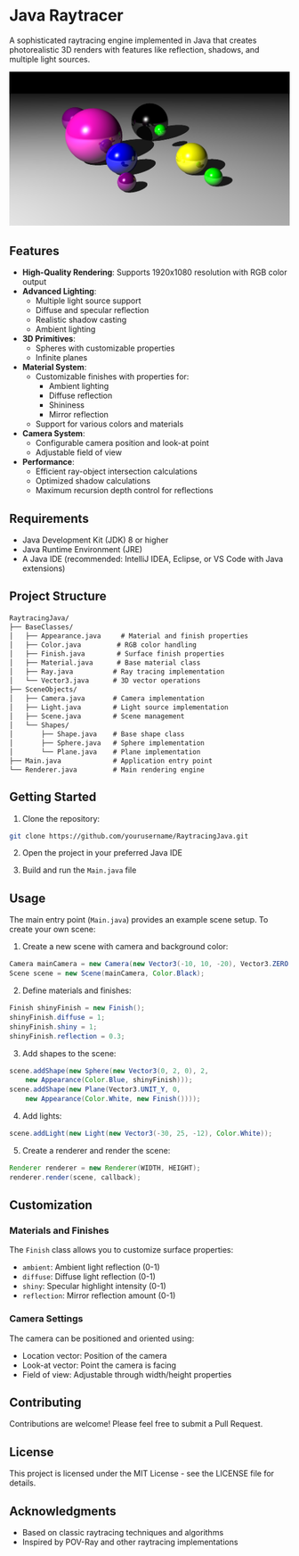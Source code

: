 # Java Raytracer

A sophisticated raytracing engine implemented in Java that creates photorealistic 3D renders with features like reflection, shadows, and multiple light sources.

![Example Render](RenderExample.png)

## Features

- **High-Quality Rendering**: Supports 1920x1080 resolution with RGB color output
- **Advanced Lighting**: 
  - Multiple light source support
  - Diffuse and specular reflection
  - Realistic shadow casting
  - Ambient lighting
- **3D Primitives**:
  - Spheres with customizable properties
  - Infinite planes
- **Material System**:
  - Customizable finishes with properties for:
    - Ambient lighting
    - Diffuse reflection
    - Shininess
    - Mirror reflection
  - Support for various colors and materials
- **Camera System**:
  - Configurable camera position and look-at point
  - Adjustable field of view
- **Performance**:
  - Efficient ray-object intersection calculations
  - Optimized shadow calculations
  - Maximum recursion depth control for reflections

## Requirements

- Java Development Kit (JDK) 8 or higher
- Java Runtime Environment (JRE)
- A Java IDE (recommended: IntelliJ IDEA, Eclipse, or VS Code with Java extensions)

## Project Structure

```
RaytracingJava/
├── BaseClasses/
│   ├── Appearance.java     # Material and finish properties
│   ├── Color.java         # RGB color handling
│   ├── Finish.java        # Surface finish properties
│   ├── Material.java      # Base material class
│   ├── Ray.java          # Ray tracing implementation
│   └── Vector3.java      # 3D vector operations
├── SceneObjects/
│   ├── Camera.java       # Camera implementation
│   ├── Light.java        # Light source implementation
│   ├── Scene.java        # Scene management
│   └── Shapes/
│       ├── Shape.java    # Base shape class
│       ├── Sphere.java   # Sphere implementation
│       └── Plane.java    # Plane implementation
├── Main.java             # Application entry point
└── Renderer.java         # Main rendering engine
```

## Getting Started

1. Clone the repository:
```bash
git clone https://github.com/yourusername/RaytracingJava.git
```

2. Open the project in your preferred Java IDE

3. Build and run the `Main.java` file

## Usage

The main entry point (`Main.java`) provides an example scene setup. To create your own scene:

1. Create a new scene with camera and background color:
```java
Camera mainCamera = new Camera(new Vector3(-10, 10, -20), Vector3.ZERO.add(Vector3.UNIT_Y.multiply(4)));
Scene scene = new Scene(mainCamera, Color.Black);
```

2. Define materials and finishes:
```java
Finish shinyFinish = new Finish();
shinyFinish.diffuse = 1;
shinyFinish.shiny = 1;
shinyFinish.reflection = 0.3;
```

3. Add shapes to the scene:
```java
scene.addShape(new Sphere(new Vector3(0, 2, 0), 2, 
    new Appearance(Color.Blue, shinyFinish)));
scene.addShape(new Plane(Vector3.UNIT_Y, 0, 
    new Appearance(Color.White, new Finish())));
```

4. Add lights:
```java
scene.addLight(new Light(new Vector3(-30, 25, -12), Color.White));
```

5. Create a renderer and render the scene:
```java
Renderer renderer = new Renderer(WIDTH, HEIGHT);
renderer.render(scene, callback);
```

## Customization

### Materials and Finishes

The `Finish` class allows you to customize surface properties:
- `ambient`: Ambient light reflection (0-1)
- `diffuse`: Diffuse light reflection (0-1)
- `shiny`: Specular highlight intensity (0-1)
- `reflection`: Mirror reflection amount (0-1)

### Camera Settings

The camera can be positioned and oriented using:
- Location vector: Position of the camera
- Look-at vector: Point the camera is facing
- Field of view: Adjustable through width/height properties

## Contributing

Contributions are welcome! Please feel free to submit a Pull Request.

## License

This project is licensed under the MIT License - see the LICENSE file for details.

## Acknowledgments

- Based on classic raytracing techniques and algorithms
- Inspired by POV-Ray and other raytracing implementations
